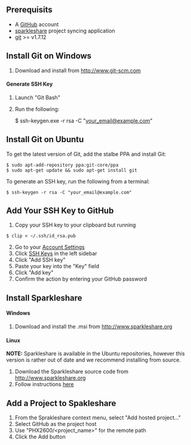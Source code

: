 ## Prerequisits

  * A [GitHub](https://www.github.com) account
  * [sparkleshare](http://sparkleshare.org/) project syncing application
  * [git](http://www.git-scm.com) >= v1.7.12


## Install Git on Windows

  1. Download and install from http://www.git-scm.com

#### Generate SSH Key

  1. Launch "Git Bash"
  2. Run the following:
  
      $ ssh-keygen.exe -r rsa -C "your_email@example.com"


## Install Git on Ubuntu

To get the latest version of Git, add the stalbe PPA and install Git:

    $ sudo apt-add-repository ppa:git-core/ppa
    $ sudo apt-get update && sudo apt-get install git
    
To generate an SSH key, run the following from a terminal:

    $ ssh-keygen -r rsa -C "your_email@example.com"


## Add Your SSH Key to GitHub

  1. Copy your SSH key to your clipboard but running
  
    $ clip < ~/.ssh/id_rsa.pub
    
  2. Go to your [Account Settings](https://github.com/settings)
  3. Click [SSH Keys](https://github.com/settings) in the left sidebar
  4. Click "Add SSH key"
  5. Paste your key into the "Key" field
  6. Click "Add key"
  7. Confirm the action by entering your GitHub password

## Install Sparkleshare

#### Windows

  1. Download and install the .msi from http://www.sparkleshare.org

#### Linux

**NOTE:** Sparkleshare is available in the Ubuntu repositories, however this version is
rather out of date and we recommend installing from source.

  1. Download the Sparkleshare source code from http://www.sparkleshare.org
  2. Follow instructions [here](https://github.com/hbons/SparkleShare/blob/master/SparkleShare/Linux/README.md)


## Add a Project to Spakleshare

  1. From the Sprakleshare context menu, select "Add hosted project..."
  2. Select GitHub as the project host
  3. Use "PHX2600/<project_name>" for the remote path
  4. Click the Add button